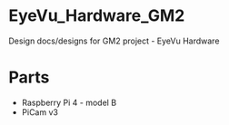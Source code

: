 # EyeVu_Hardware_GM2
Design docs/designs for GM2 project - EyeVu Hardware

# Parts
- Raspberry Pi 4 - model B
- PiCam v3 
